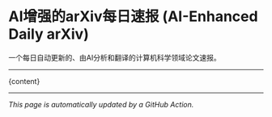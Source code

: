 # AI增强的arXiv每日速报 (AI-Enhanced Daily arXiv)

一个每日自动更新的、由AI分析和翻译的计算机科学领域论文速报。

---

{content}

---
*This page is automatically updated by a GitHub Action.*